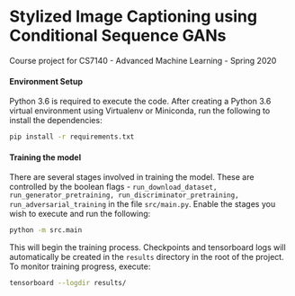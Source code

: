 # Stylized Image Captioning using Conditional Sequence GANs

Course project for CS7140 - Advanced Machine Learning - Spring 2020

#### Environment Setup
Python 3.6 is required to execute the code. After creating a Python 3.6 virtual environment using Virtualenv or Miniconda, run the following to install the dependencies:
```bash
pip install -r requirements.txt
```

#### Training the model
There are several stages involved in training the model.
These are controlled by the boolean flags - ``run_download_dataset, run_generator_pretraining, run_discriminator_pretraining, run_adversarial_training`` in the file ``src/main.py``.
Enable the stages you wish to execute and run the following:
```bash
python -m src.main
```
This will begin the training process.
Checkpoints and tensorboard logs will automatically be created in the ``results`` directory in the root of the project.
To monitor training progress, execute:
```bash
tensorboard --logdir results/
```